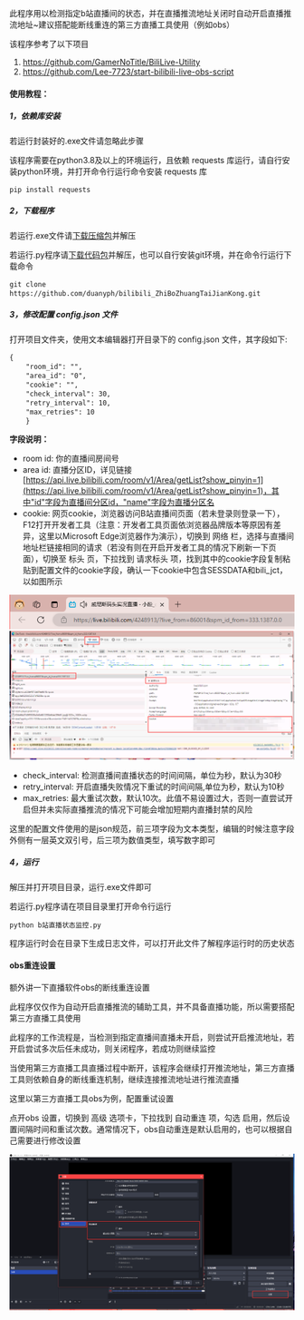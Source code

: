 此程序用以检测指定b站直播间的状态，并在直播推流地址关闭时自动开启直播推流地址~建议搭配能断线重连的第三方直播工具使用（例如obs）

该程序参考了以下项目

1. https://github.com/GamerNoTitle/BiliLive-Utility
2. https://github.com/Lee-7723/start-bilibili-live-obs-script

#### 使用教程：

##### 1，依赖库安装

若运行封装好的.exe文件请忽略此步骤

该程序需要在python3.8及以上的环境运行，且依赖 requests 库运行，请自行安装python环境，并打开命令行运行命令安装 requests 库

```
pip install requests
```

##### 2，下载程序

若运行.exe文件请[下载压缩包](https://github.com/duanyph/bilibili_ZhiBoZhuangTaiJianKong/releases/download/v1.0/bilibili_ZhiBoZhuangTaiJianKong_win_x86_x64_v1.0.zip)并解压

若运行.py程序请[下载代码包](https://github.com/duanyph/bilibili_ZhiBoZhuangTaiJianKong/archive/refs/tags/v1.0.zip)并解压，也可以自行安装git环境，并在命令行运行下载命令

```
git clone https://github.com/duanyph/bilibili_ZhiBoZhuangTaiJianKong.git
```

##### 3，修改配置 config.json 文件

打开项目文件夹，使用文本编辑器打开目录下的 config.json 文件，其字段如下:

```
{
    "room_id": "",
    "area_id": "0",
    "cookie": "",
    "check_interval": 30,
    "retry_interval": 10,
    "max_retries": 10
    }
```

**字段说明：**

* room id: 你的直播间房间号
* area id: 直播分区ID，详见链接 [https://api.live.bilibili.com/room/v1/Area/getList?show_pinyin=1](https://api.live.bilibili.com/room/v1/Area/getList?show_pinyin=1)，其中"id"字段为直播间分区id，"name"字段为直播分区名
* cookie: 网页cookie，浏览器访问B站直播间页面（若未登录则登录一下），F12打开开发者工具（注意：开发者工具页面依浏览器品牌版本等原因有差异，这里以Microsoft Edge浏览器作为演示），切换到 网络 栏，选择与直播间地址栏链接相同的请求（若没有则在开启开发者工具的情况下刷新一下页面），切换至 标头 页，下拉找到 请求标头 项，找到其中的cookie字段复制粘贴到配置文件的cookie字段，确认一下cookie中包含SESSDATA和bili_jct，以如图所示

![地址栏](./1.png)  ![cookie](./2.png)

* check_interval: 检测直播间直播状态的时间间隔，单位为秒，默认为30秒
* retry_interval: 开启直播失败情况下重试的时间间隔,单位为秒，默认为10秒
* max_retries: 最大重试次数，默认10次。此值不易设置过大，否则一直尝试开启但并未实际直播推流的情况下可能会增加短期内直播封禁的风险
  
这里的配置文件使用的是json规范，前三项字段为文本类型，编辑的时候注意字段外侧有一层英文双引号，后三项为数值类型，填写数字即可

##### 4，运行

解压并打开项目目录，运行.exe文件即可

若运行.py程序请在项目目录里打开命令行运行

```
python b站直播状态监控.py
```

程序运行时会在目录下生成日志文件，可以打开此文件了解程序运行时的历史状态

#### obs重连设置

额外讲一下直播软件obs的断线重连设置

此程序仅仅作为自动开启直播推流的辅助工具，并不具备直播功能，所以需要搭配第三方直播工具使用

此程序的工作流程是，当检测到指定直播间直播未开启，则尝试开启推流地址，若开启尝试多次后任未成功，则关闭程序，若成功则继续监控

当使用第三方直播工具直播过程中断开，该程序会继续打开推流地址，第三方直播工具则依赖自身的断线重连机制，继续连接推流地址进行推流直播

这里以第三方直播工具obs为例，配置重试设置

点开obs 设置，切换到 高级 选项卡，下拉找到 自动重连 项，勾选 启用，然后设置间隔时间和重试次数。通常情况下，obs自动重连是默认启用的，也可以根据自己需要进行修改设置

![obs设置](./3.png)

